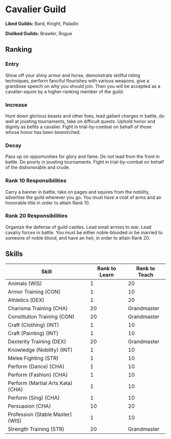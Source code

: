 # Cavalier Guild

**Liked Guilds:** Bard, Knight, Paladin

**Disliked Guilds:** Brawler, Rogue

## Ranking

### Entry

Show off your shiny armor and horse, demonstrate skillful riding techniques, perform fanciful flourishes with various weapons, give a grandiose speech on why you should join. Then you will be accepted as a cavalier-squire by a higher-ranking member of the guild.

### Increase

Hunt down glorious beasts and other foes, lead gallant charges in battle, do well at jousting tournaments, take on difficult quests. Uphold honor and dignity as befits a cavalier. Fight in trial-by-combat on behalf of those whose honor has been besmirched.

### Decay

Pass up on opportunities for glory and fame. Do not lead from the front in battle. Do poorly in jousting tournaments. Fight in trial-by-combat on behalf of the dishonorable and crude.

### Rank 10 Responsibilities

Carry a banner in battle, take on pages and squires from the nobility, advertise the guild wherever you go. You must have a coat of arms and an honorable title in order to attain Rank 10.

### Rank 20 Responsibilities

Organize the defense of guild castles. Lead small armies to war. Lead cavalry forces in battle. You must be either noble-blooded or be married to someone of noble blood, and have an heir, in order to attain Rank 20.

## Skills

| Skill | Rank to Learn | Rank to Teach |
| ---   | ---           | ---           |
| Animals (WIS) | 1 | 20
| Armor Training (CON) | 1 | 10
| Athletics (DEX) | 1 | 20
| Charisma Training (CHA) | 20 | Grandmaster
| Constitution Training (CON) | 20 | Grandmaster
| Craft (Clothing) (INT) | 1 | 10
| Craft (Painting) (INT) | 1 | 10
| Dexterity Training (DEX) | 20 | Grandmaster
| Knowledge (Nobility) (INT) | 1 | 10
| Melee Fighting (STR) | 1 | 10
| Perform (Dance) (CHA) | 1 | 10
| Perform (Fashion) (CHA) | 1 | 10
| Perform (Martial Arts Kata) (CHA) | 1 | 10
| Perform (Sing) (CHA) | 1 | 10
| Persuasion (CHA) | 10 | 20
| Profession (Stable Master) (WIS) | 1 | 10
| Strength Training (STR) | 20 | Grandmaster
